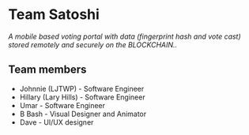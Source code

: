 # Team Satoshi

_A mobile based voting portal with data (fingerprint hash and vote cast) stored remotely and securely on the BLOCKCHAIN.._

## Team members

* Johnnie (LJTWP) - Software Engineer 
* Hillary (Lary Hills) - Software Engineer 
* Umar - Software Engineer 
* B Bash - Visual Designer and Animator 
* Dave - UI/UX designer 